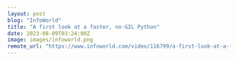 ```yaml
---
layout: post
blog: "InfoWorld"
title: "A first look at a faster, no-GIL Python"
date: 2023-08-09T03:24:00Z
image: images/infoworld.png
remote_url: "https://www.infoworld.com/video/116799/a-first-look-at-a-faster-no-gil-python#tk.rss_applicationdevelopment"
---
```

